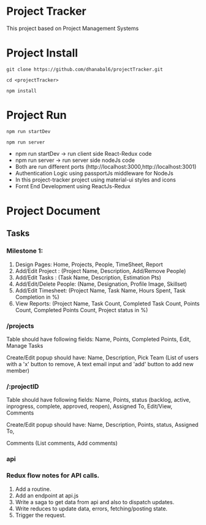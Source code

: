 # Project Tracker

This project based on Project Management Systems

# Project Install

```
git clone https://github.com/dhanabal6/projectTracker.git

cd <projectTracker>

npm install

```

# Project Run

```
npm run startDev

npm run server

```

- npm run startDev -> run client side React-Redux code
- npm run server -> run server side nodeJs code
- Both are run different ports (http://localhost:3000,http://localhost:3001)
- Authentication Logic using passportJs middleware for NodeJs
- In this project-tracker project using material-ui styles and icons
- Fornt End Development using ReactJs-Redux

# Project Document 

## Tasks

### Milestone 1:

1. Design Pages: Home, Projects, People, TimeSheet, Report
2. Add/Edit Project : (Project Name, Description, Add/Remove People)
3. Add/Edit Tasks : (Task Name, Description, Estimation Pts)
4. Add/Edit/Delete People: (Name, Designation, Profile Image, Skillset)
5. Add/Edit Timesheet: (Project Name, Task Name, Hours Spent, Task Completion in %)
6. View Reports: (Project Name, Task Count, Completed Task Count, Points Count, Completed Points Count, Project status in %)

### /projects

Table should have following fields: Name, Points, Completed Points, Edit, Manage Tasks

Create/Edit popup should have: Name, Description, Pick Team (List of users with a 'x' button to remove, A text email input and 'add' button to add new member)


### /:projectID


Table should have following fields: Name, Points, status (backlog, active, inprogress, complete, approved, reopen), Assigned To,  Edit/View, Comments

Create/Edit popup should have: Name, Description, Points, status, Assigned To, 

Comments (List comments, Add comments)


### api


### Redux flow notes for API calls.

1. Add a routine.
2. Add an endpoint at api.js
3. Write a saga to get data from api and also to dispatch updates.
4. Write reduces to update data, errors, fetching/posting state.
5. Trigger the request.

